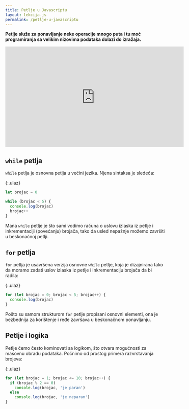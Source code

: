 ```yaml
---
title: Petlje u Javascriptu
layout: lekcija-js
permalink: /petlje-u-javascriptu
---
```


**Petlje služe za ponavljanje neke operacije mnogo puta i tu moć programiranja sa velikim nizovima podataka dolazi do izražaja.**

<iframe width="560" height="315" src="https://www.youtube.com/embed/qjdBoVHmIQA" frameborder="0" allow="autoplay; encrypted-media" allowfullscreen></iframe>

## `while` petlja

`while` petlja je osnovna petlja u većini jezika. Njena sintaksa je sledeća:

{:.ulaz}
```js
let brojac = 0

while (brojac < 5) {
  console.log(brojac)
  brojac++
}
```

Mana `while` petlje je što sami vodimo računa o uslovu izlaska iz petlje i inkrementaciji (povećanju) brojača, tako da usled nepažnje možemo završiti u beskonačnoj petlji.

## `for` petlja

`for` petlja je usavršena verzija osnovne `while` petlje, koja je dizajnirana tako da moramo zadati uslov izlaska iz petlje i inkrementaciju brojača da bi radila:

{:.ulaz}
```js
for (let brojac = 0; brojac < 5; brojac++) {
  console.log(brojac)
}
```

Pošto su samom strukturom `for` petlje propisani osnovni elementi, ona je bezbednija za korištenje i ređe završava u beskonačnom ponavljanju.

## Petlje i logika

Petlje ćemo često kominovati sa logikom, što otvara mogućnosti za masovnu obradu podataka. Počnimo od prostog primera razvrstavanja brojeva:

{:.ulaz}
```js
for (let brojac = 1; brojac <= 10; brojac++) {
  if (brojac % 2 == 0)
    console.log(brojac, 'je paran')
  else
    console.log(brojac, 'je neparan')
}
```